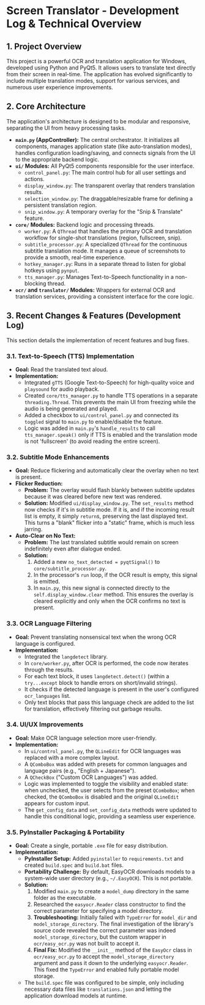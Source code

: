# Screen Translator - Development Log & Technical Overview

## 1. Project Overview

This project is a powerful OCR and translation application for Windows, developed using Python and PyQt5. It allows users to translate text directly from their screen in real-time. The application has evolved significantly to include multiple translation modes, support for various services, and numerous user experience improvements.

## 2. Core Architecture

The application's architecture is designed to be modular and responsive, separating the UI from heavy processing tasks.

- **`main.py` (AppController):** The central orchestrator. It initializes all components, manages application state (like auto-translation modes), handles configuration loading/saving, and connects signals from the UI to the appropriate backend logic.
- **`ui/` Modules:** All PyQt5 components responsible for the user interface.
    - `control_panel.py`: The main control hub for all user settings and actions.
    - `display_window.py`: The transparent overlay that renders translation results.
    - `selection_window.py`: The draggable/resizable frame for defining a persistent translation region.
    - `snip_window.py`: A temporary overlay for the "Snip & Translate" feature.
- **`core/` Modules:** Backend logic and processing threads.
    - `worker.py`: A `QThread` that handles the primary OCR and translation workflow for single-shot translations (region, fullscreen, snip).
    - `subtitle_processor.py`: A specialized `QThread` for the continuous subtitle translation mode. It manages a queue of screenshots to provide a smooth, real-time experience.
    - `hotkey_manager.py`: Runs in a separate thread to listen for global hotkeys using `pynput`.
    - `tts_manager.py`: Manages Text-to-Speech functionality in a non-blocking thread.
- **`ocr/` and `translator/` Modules:** Wrappers for external OCR and translation services, providing a consistent interface for the core logic.

## 3. Recent Changes & Features (Development Log)

This section details the implementation of recent features and bug fixes.

### 3.1. Text-to-Speech (TTS) Implementation
- **Goal:** Read the translated text aloud.
- **Implementation:**
    - Integrated `gTTS` (Google Text-to-Speech) for high-quality voice and `playsound` for audio playback.
    - Created `core/tts_manager.py` to handle TTS operations in a separate `threading.Thread`. This prevents the main UI from freezing while the audio is being generated and played.
    - Added a checkbox to `ui/control_panel.py` and connected its `toggled` signal to `main.py` to enable/disable the feature.
    - Logic was added in `main.py`'s `handle_results` to call `tts_manager.speak()` only if TTS is enabled and the translation mode is not 'fullscreen' (to avoid reading the entire screen).

### 3.2. Subtitle Mode Enhancements
- **Goal:** Reduce flickering and automatically clear the overlay when no text is present.
- **Flicker Reduction:**
    - **Problem:** The overlay would flash blankly between subtitle updates because it was cleared before new text was rendered.
    - **Solution:** Modified `ui/display_window.py`. The `set_results` method now checks if it's in subtitle mode. If it is, and if the incoming result list is empty, it simply `return`s, preserving the last displayed text. This turns a "blank" flicker into a "static" frame, which is much less jarring.
- **Auto-Clear on No Text:**
    - **Problem:** The last translated subtitle would remain on screen indefinitely even after dialogue ended.
    - **Solution:**
        1.  Added a new `no_text_detected = pyqtSignal()` to `core/subtitle_processor.py`.
        2.  In the processor's `run` loop, if the OCR result is empty, this signal is emitted.
        3.  In `main.py`, this new signal is connected directly to the `self.display_window.clear` method. This ensures the overlay is cleared explicitly and only when the OCR confirms no text is present.

### 3.3. OCR Language Filtering
- **Goal:** Prevent translating nonsensical text when the wrong OCR language is configured.
- **Implementation:**
    - Integrated the `langdetect` library.
    - In `core/worker.py`, after OCR is performed, the code now iterates through the results.
    - For each text block, it uses `langdetect.detect()` (within a `try...except` block to handle errors on short/invalid strings).
    - It checks if the detected language is present in the user's configured `ocr_languages` list.
    - Only text blocks that pass this language check are added to the list for translation, effectively filtering out garbage results.

### 3.4. UI/UX Improvements
- **Goal:** Make OCR language selection more user-friendly.
- **Implementation:**
    - In `ui/control_panel.py`, the `QLineEdit` for OCR languages was replaced with a more complex layout.
    - A `QComboBox` was added with presets for common languages and language pairs (e.g., "English + Japanese").
    - A `QCheckBox` ("Custom OCR Languages") was added.
    - Logic was implemented to toggle the visibility and enabled state: when unchecked, the user selects from the preset `QComboBox`; when checked, the `QComboBox` is disabled and the original `QLineEdit` appears for custom input.
    - The `get_config_data` and `set_config_data` methods were updated to handle this conditional logic, providing a seamless user experience.

### 3.5. PyInstaller Packaging & Portability
- **Goal:** Create a single, portable `.exe` file for easy distribution.
- **Implementation:**
    - **PyInstaller Setup:** Added `pyinstaller` to `requirements.txt` and created `build.spec` and `build.bat` files.
    - **Portability Challenge:** By default, EasyOCR downloads models to a system-wide user directory (e.g., `~/.EasyOCR`). This is not portable.
    - **Solution:**
        1.  Modified `main.py` to create a `model_dump` directory in the same folder as the executable.
        2.  Researched the `easyocr.Reader` class constructor to find the correct parameter for specifying a model directory.
        3.  **Troubleshooting:** Initially failed with `TypeError` for `model_dir` and `model_storage_directory`. The final investigation of the library's source code revealed the correct parameter was indeed `model_storage_directory`, but the custom wrapper in `ocr/easy_ocr.py` was not built to accept it.
        4.  **Final Fix:** Modified the `__init__` method of the `EasyOcr` class in `ocr/easy_ocr.py` to accept the `model_storage_directory` argument and pass it down to the underlying `easyocr.Reader`. This fixed the `TypeError` and enabled fully portable model storage.
    - The `build.spec` file was configured to be simple, only including necessary data files like `translations.json` and letting the application download models at runtime.
